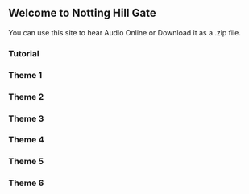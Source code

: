 ## Welcome to Notting Hill Gate

You can use this site to hear Audio Online or Download it as a .zip file.

### Tutorial



### Theme 1

### Theme 2

### Theme 3

### Theme 4

### Theme 5

### Theme 6
